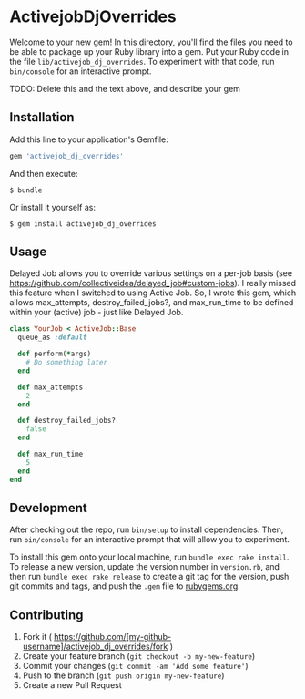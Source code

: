 # ActivejobDjOverrides

Welcome to your new gem! In this directory, you'll find the files you need to be able to package up your Ruby library into a gem. Put your Ruby code in the file `lib/activejob_dj_overrides`. To experiment with that code, run `bin/console` for an interactive prompt.

TODO: Delete this and the text above, and describe your gem

## Installation

Add this line to your application's Gemfile:

```ruby
gem 'activejob_dj_overrides'
```

And then execute:

    $ bundle

Or install it yourself as:

    $ gem install activejob_dj_overrides

## Usage

Delayed Job allows you to override various settings on a per-job basis (see https://github.com/collectiveidea/delayed_job#custom-jobs).  I really missed this feature when I switched to using Active Job.  So, I wrote this gem, which allows max_attempts, destroy_failed_jobs?, and max_run_time to be defined within your (active) job - just like Delayed Job.

```ruby
class YourJob < ActiveJob::Base
  queue_as :default

  def perform(*args)
    # Do something later
  end

  def max_attempts
    2
  end

  def destroy_failed_jobs?
    false
  end

  def max_run_time
    5
  end
end
```

## Development

After checking out the repo, run `bin/setup` to install dependencies. Then, run `bin/console` for an interactive prompt that will allow you to experiment.

To install this gem onto your local machine, run `bundle exec rake install`. To release a new version, update the version number in `version.rb`, and then run `bundle exec rake release` to create a git tag for the version, push git commits and tags, and push the `.gem` file to [rubygems.org](https://rubygems.org).

## Contributing

1. Fork it ( https://github.com/[my-github-username]/activejob_dj_overrides/fork )
2. Create your feature branch (`git checkout -b my-new-feature`)
3. Commit your changes (`git commit -am 'Add some feature'`)
4. Push to the branch (`git push origin my-new-feature`)
5. Create a new Pull Request
